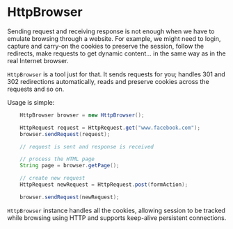# HttpBrowser

Sending request and receiving response is not enough
when we have to emulate browsing through a website. For
example, we might need to login, capture and carry-on the cookies to preserve the session,
follow the redirects,  make requests to get dynamic content... in the same way as in the real Internet browser.

`HttpBrowser` is a tool just for that. It sends requests for you; handles
301 and 302 redirections automatically, reads and preserve cookies across the requests and so on.

Usage is simple:

~~~~~ java
	HttpBrowser browser = new HttpBrowser();

	HttpRequest request = HttpRequest.get("www.facebook.com");
	browser.sendRequest(request);

	// request is sent and response is received

	// process the HTML page
	String page = browser.getPage();

	// create new request
	HttpRequest newRequest = HttpRequest.post(formAction);

	browser.sendRequest(newRequest);
~~~~~

`HttpBrowser` instance handles all the cookies, allowing session to be tracked while
browsing using HTTP and supports keep-alive persistent connections.
